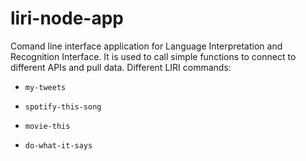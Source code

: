 # liri-node-app

Comand line interface application for Language Interpretation and Recognition Interface. It is used to call simple functions to connect to different APIs and pull data. Different LIRI commands:

   * `my-tweets`

   * `spotify-this-song`

   * `movie-this`

   * `do-what-it-says`
